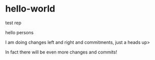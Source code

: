 # hello-world
test rep

hello persons

I am doing changes left and right and commitments, 
just a heads up>

In fact there will be even more changes and commits!

